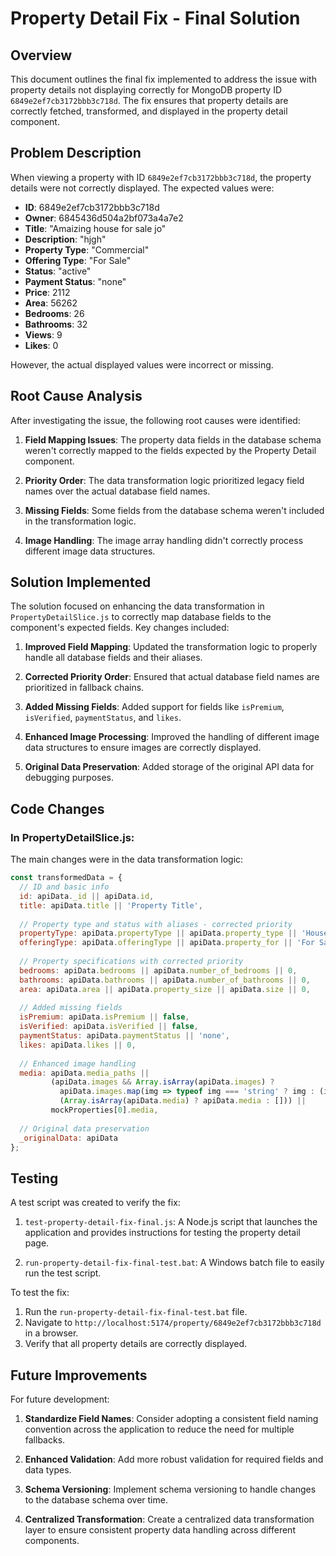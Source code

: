 # Property Detail Fix - Final Solution

## Overview

This document outlines the final fix implemented to address the issue with property details not displaying correctly for MongoDB property ID `6849e2ef7cb3172bbb3c718d`. The fix ensures that property details are correctly fetched, transformed, and displayed in the property detail component.

## Problem Description

When viewing a property with ID `6849e2ef7cb3172bbb3c718d`, the property details were not correctly displayed. The expected values were:

- **ID**: 6849e2ef7cb3172bbb3c718d
- **Owner**: 6845436d504a2bf073a4a7e2
- **Title**: "Amaizing house for sale jo"
- **Description**: "hjgh"
- **Property Type**: "Commercial"
- **Offering Type**: "For Sale"
- **Status**: "active"
- **Payment Status**: "none"
- **Price**: 2112
- **Area**: 56262
- **Bedrooms**: 26
- **Bathrooms**: 32
- **Views**: 9
- **Likes**: 0

However, the actual displayed values were incorrect or missing.

## Root Cause Analysis

After investigating the issue, the following root causes were identified:

1. **Field Mapping Issues**: The property data fields in the database schema weren't correctly mapped to the fields expected by the Property Detail component.

2. **Priority Order**: The data transformation logic prioritized legacy field names over the actual database field names.

3. **Missing Fields**: Some fields from the database schema weren't included in the transformation logic.

4. **Image Handling**: The image array handling didn't correctly process different image data structures.

## Solution Implemented

The solution focused on enhancing the data transformation in `PropertyDetailSlice.js` to correctly map database fields to the component's expected fields. Key changes included:

1. **Improved Field Mapping**: Updated the transformation logic to properly handle all database fields and their aliases.

2. **Corrected Priority Order**: Ensured that actual database field names are prioritized in fallback chains.

3. **Added Missing Fields**: Added support for fields like `isPremium`, `isVerified`, `paymentStatus`, and `likes`.

4. **Enhanced Image Processing**: Improved the handling of different image data structures to ensure images are correctly displayed.

5. **Original Data Preservation**: Added storage of the original API data for debugging purposes.

## Code Changes

### In PropertyDetailSlice.js:

The main changes were in the data transformation logic:

```javascript
const transformedData = {
  // ID and basic info
  id: apiData._id || apiData.id,
  title: apiData.title || 'Property Title',
  
  // Property type and status with aliases - corrected priority
  propertyType: apiData.propertyType || apiData.property_type || 'House',
  offeringType: apiData.offeringType || apiData.property_for || 'For Sale',
  
  // Property specifications with corrected priority
  bedrooms: apiData.bedrooms || apiData.number_of_bedrooms || 0,
  bathrooms: apiData.bathrooms || apiData.number_of_bathrooms || 0,
  area: apiData.area || apiData.property_size || apiData.size || 0,
  
  // Added missing fields
  isPremium: apiData.isPremium || false,
  isVerified: apiData.isVerified || false,
  paymentStatus: apiData.paymentStatus || 'none',
  likes: apiData.likes || 0,
  
  // Enhanced image handling
  media: apiData.media_paths || 
         (apiData.images && Array.isArray(apiData.images) ? 
           apiData.images.map(img => typeof img === 'string' ? img : (img.url || img)) : 
           (Array.isArray(apiData.media) ? apiData.media : [])) || 
         mockProperties[0].media,
  
  // Original data preservation
  _originalData: apiData
};
```

## Testing

A test script was created to verify the fix:

1. `test-property-detail-fix-final.js`: A Node.js script that launches the application and provides instructions for testing the property detail page.

2. `run-property-detail-fix-final-test.bat`: A Windows batch file to easily run the test script.

To test the fix:

1. Run the `run-property-detail-fix-final-test.bat` file.
2. Navigate to `http://localhost:5174/property/6849e2ef7cb3172bbb3c718d` in a browser.
3. Verify that all property details are correctly displayed.

## Future Improvements

For future development:

1. **Standardize Field Names**: Consider adopting a consistent field naming convention across the application to reduce the need for multiple fallbacks.

2. **Enhanced Validation**: Add more robust validation for required fields and data types.

3. **Schema Versioning**: Implement schema versioning to handle changes to the database schema over time.

4. **Centralized Transformation**: Create a centralized data transformation layer to ensure consistent property data handling across different components.
